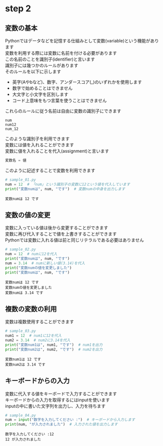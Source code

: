 # step 2

## 変数の基本
Pythonではデータなどを記憶する仕組みとして変数(variable)という機能があります  
変数を利用する際には変数に名前を付ける必要があります  
この名前のことを識別子(identifier)と言います  
識別子には幾つかのルールがあります  
そのルールを以下に示します  

* 英字(Aやbなど)、数字、アンダースコア(_)のいずれかを使用します  
* 数字で始めることはできません  
* 大文字と小文字を区別します  
* コード上意味をもつ言葉を使うことはできません  

これらのルールに従う名前は自由に変数の識別子にできます  

```text
num
num12
num_12
```

このような識別子を利用できます  
変数には値を入れることができます  
変数に値を入れることを代入(assignment)と言います  

```python
変数名 = 値
```

このように記述することで変数を利用できます

```python
# sample_01.py
num = 12  # 「num」という識別子の変数に12という値を代入しています
print("変数numは", num, "です")  # 変数numの中身を出力します
```

```text
変数numは 12 です
```

## 変数の値の変更

変数に入っている値は後から変更することができます  
変数に再び代入することで値を上書きすることができます  
Pythonでは変数に入れる値は前と同じリテラルである必要はありません  

```python
# sample_02.py
num = 12  # numに12を代入
print("変数numは", num, "です")
num = 3.14  # numに新しい値(3.14)を代入
print("変数numの値を変更しました")
print("変数numは", num, "です")
```

```text
変数numは 12 です
変数numの値を変更しました
変数numは 3.14 です
```

## 複数の変数の利用

変数は複数使用することができます  

```python
# sample_03.py
num1 = 12  # num1に12を代入
num2 = 3.14  # num2に3.14を代入
print("変数num1は", num1, "です")  # num1を出力
print("変数num2は", num2, "です")  # num2を出力
```

```text
変数num1は 12 です
変数num2は 3.14 です
```

## キーボードからの入力

変数に代入する値をキーボードで入力することができます  
キーボードからの入力を取得するにはinputを使います  
inputの中に書いた文字列を出力し、入力を待ちます

```python
# sample_04.py
num = input("数字を入力してください :")  # キーボードから入力します
print(num, "が入力されました")  # 入力された値を出力します
```

```text
数字を入力してください :12
12 が入力されました
```
